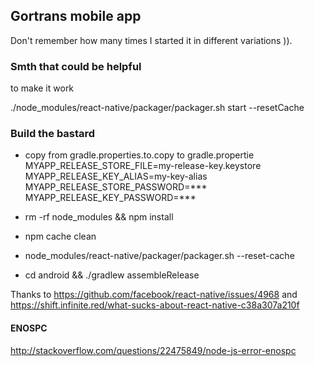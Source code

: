 ## Gortrans mobile app

Don't remember how many times I started it in different variations )).


### Smth that could be helpful

to make it work

./node_modules/react-native/packager/packager.sh start --resetCache

### Build the bastard

- copy from gradle.properties.to.copy to gradle.propertie
MYAPP_RELEASE_STORE_FILE=my-release-key.keystore
MYAPP_RELEASE_KEY_ALIAS=my-key-alias
MYAPP_RELEASE_STORE_PASSWORD=***
MYAPP_RELEASE_KEY_PASSWORD=***


- rm -rf node_modules && npm install

- npm cache clean

- node_modules/react-native/packager/packager.sh --reset-cache

- cd android && ./gradlew assembleRelease

Thanks to https://github.com/facebook/react-native/issues/4968 and https://shift.infinite.red/what-sucks-about-react-native-c38a307a210f

#### ENOSPC
http://stackoverflow.com/questions/22475849/node-js-error-enospc